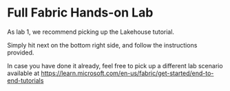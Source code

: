 # Full Fabric Hands-on Lab

As lab 1, we recommend picking up the Lakehouse tutorial.

Simply hit next on the bottom right side, and follow the instructions provided.



In case you have done it already, feel free to pick up a different lab scenario available at https://learn.microsoft.com/en-us/fabric/get-started/end-to-end-tutorials
